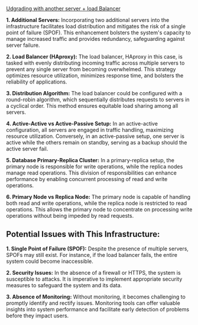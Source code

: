 [Udgrading with another server + load Balancer](https://i.imgur.com/OHVeiq1.png)

**1. Additional Servers:**
Incorporating two additional servers into the infrastructure facilitates load distribution and mitigates
the risk of a single point of failure (SPOF).
This enhancement bolsters the system's capacity to manage increased traffic and provides redundancy,
safeguarding against server failure.

**2. Load Balancer (HAproxy):**
The load balancer, HAproxy in this case, is tasked with evenly distributing incoming traffic across multiple
servers to prevent any single server from becoming overwhelmed.
This strategy optimizes resource utilization, minimizes response time, and bolsters the reliability of applications.

**3. Distribution Algorithm:**
The load balancer could be configured with a round-robin algorithm, which sequentially distributes requests
to servers in a cyclical order. This method ensures equitable load sharing among all servers.

**4. Active-Active vs Active-Passive Setup:**
In an active-active configuration, all servers are engaged in traffic handling, maximizing resource utilization.
Conversely, in an active-passive setup, one server is active while the others remain on standby,
serving as a backup should the active server fail.

**5. Database Primary-Replica Cluster:**
In a primary-replica setup, the primary node is responsible for write operations, while the replica
nodes manage read operations.
This division of responsibilities can enhance performance by enabling concurrent processing
of read and write operations.

**6. Primary Node vs Replica Node:**
The primary node is capable of handling both read and write operations,
while the replica node is restricted to read operations. This allows the primary node to concentrate
on processing write operations without being impeded by read requests.

## Potential Issues with This Infrastructure:

**1. Single Point of Failure (SPOF):**
Despite the presence of multiple servers, SPOFs may still exist. For instance, if the load balancer fails,
the entire system could become inaccessible.

**2. Security Issues:**
In the absence of a firewall or HTTPS, the system is susceptible to attacks. It is imperative to implement
appropriate security measures to safeguard the system and its data.

**3. Absence of Monitoring:**
Without monitoring, it becomes challenging to promptly identify and rectify issues.
Monitoring tools can offer valuable insights into system performance and facilitate early
detection of problems before they impact users.

